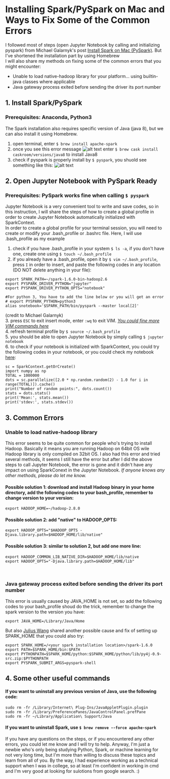 # Installing Spark/PySpark on Mac and Ways to Fix Some of the Common Errors
I followed most of steps (open Jupyter Notebook by calling and initializing pyspark) from Michael Galarnyk's post [Install Spark on Mac (PySpark)](https://medium.com/@GalarnykMichael/install-spark-on-mac-pyspark-453f395f240b). But I've shortened the installation part by using Homebrew <br>
I will also share my methods on fixing some of the common errors that you might encounter:
- Unable to load native-hadoop library for your platform… using builtin-java classes where applicable
- Java gateway process exited before sending the driver its port number

## 1. Install Spark/PySpark
### Prerequisites: Anaconda, Python3
The Spark installation also requires specific version of Java (java 8), but we can also install it using Homebrew.
1) open terminal, enter `$ brew install apache-spark`
2) once you see this error message ![alt text](https://github.com/yajieli912/Spark_PySpark/blob/master/images/fullsizeoutput_f7c.jpeg?raw=true) enter `$ brew cask install caskroom/versions/java8` to install Java8
3) check if pyspark is properly install by `$ pyspark`, you shuold see something like this: ![alt text](https://github.com/yajieli912/Spark_PySpark/blob/master/images/pyspark.jpg?raw=true)

## 2. Open Jupyter Notebook with PySpark Ready
### Prerequisites: PySpark works fine when calling `$ pyspark`
Jupyter Notebook is a very convenient tool to write and save codes, so in this instruction, I will share the steps of how to create a global profile in order to create Jupyter Notebook automatically initialized with SparkContext. <br>
In order to create a global profile for your terminal session, you will need to create or modify your .bash_profile or .bashrc file. Here, I will use .bash_profile as my example<br>
1) check if you have .bash_profile in your system `$ ls -a`, if you don't have one, create one using `$ touch ~/.bash_profile`
2) if you already have a .bash_profile, open it by `$ vim ~/.bash_profile`, press `I` in order to insert, and paste the following codes in any location (DO NOT delete anything in your file):
```
export SPARK_PATH=~/spark-1.6.0-bin-hadoop2.6 
export PYSPARK_DRIVER_PYTHON="jupyter" 
export PYSPARK_DRIVER_PYTHON_OPTS="notebook" 

#For python 3, You have to add the line below or you will get an error
# export PYSPARK_PYTHON=python3
alias snotebook='$SPARK_PATH/bin/pyspark --master local[2]'
```
(credit to Michael Galarnyk)<br>
3. press `ESC` to exit insert mode, enter `:wq` to exit VIM. *[You could fine more VIM commands here](http://www.radford.edu/~mhtay/CPSC120/VIM_Editor_Commands.htm)*<br>
4. refresh terminal profile by `$ source ~/.bash_profile`<br>
5. you should be able to open Jupyter Notebook by simply calling `$ jupyter notebook`<br>
6. to check if your notebook is initialized with SparkContext, you could try the following codes in your notebook, or you could check my notebook [here](https://github.com/yajieli912/Spark_PySpark/blob/master/spark.ipynb):
```
sc = SparkContext.getOrCreate()
import numpy as np
TOTAL = 1000000
dots = sc.parallelize([2.0 * np.random.random(2) - 1.0 for i in range(TOTAL)]).cache()
print("Number of random points:", dots.count())
stats = dots.stats()
print('Mean:', stats.mean())
print('stdev:', stats.stdev())
```

## 3. Common Errors
### Unable to load native-hadoop library
This error seems to be quite common for people who's trying to install Hadoop. Basically it means you are running Hadoop on 64bit OS wile Hadoop library is only compiled on 32bit OS. I also had this error and tried several methods, it seems I still have the error but after I did the above steps to call Jupyter Notebook, the error is gone and it didn't have any impact on using SparkConext in the Jupyter Notebook. _If anyone knows any other methods, please do let me know._<br>
#### Possible solution 1: download and install Hadoop binary in your home directory, add the following codes to your bash_profile, remember to change version to your version:<br>
```
export HADOOP_HOME=~/hadoop-2.8.0
```
#### Possible solution 2: add "native" to HADOOP_OPTS:<br>
```
export HADOOP_OPTS="$HADOOP_OPTS -Djava.library.path=$HADOOP_HOME/lib/native"
```
#### Possible solution 3: similar to solution 2, but add one more line:<br>
```
export HADOOP_COMMON_LIB_NATIVE_DIR=$HADOOP_HOME/lib/native
export HADOOP_OPTS="-Djava.library.path=$HADOOP_HOME/lib"
```
<br>

### Java gateway process exited before sending the driver its port number
This error is usually caused by JAVA_HOME is not set, so add the following codes to your bash_profile shoud do the trick, remember to change the spark version to the version you have:<br>
```
export JAVA_HOME=/Library/Java/Home
```
But also [Julius Wang](https://medium.com/data-science-canvas/configuring-ipython-notebook-for-spark-on-mac-os-8ec2d88ce724) shared another possible cause and fix of setting up SPARK_HOME that you could also try:<br>  
```
export SPARK_HOME=/<your spark installation location>/spark-1.6.0
export PATH=$SPARK_HOME/bin:$PATH
export PYTHONPATH=$SPARK_HOME/python:$SPARK_HOME/python/lib/py4j-0.9-src.zip:$PYTHONPATH
export PYSPARK_SUBMIT_ARGS=pyspark-shell
```
## 4. Some other useful commands
#### If you want to uninstall any previous version of Java, use the following code:<br>
```
sudo rm -fr /Library/Internet\ Plug-Ins/JavaAppletPlugin.plugin 
sudo rm -fr /Library/PreferencePanes/JavaControlPanel.prefPane 
sudo rm -fr ~/Library/Application\ Support/Java
```

#### If you want to uninstall Spark, use `$ brew remove --force apache-spark`

If you have any questions on the steps, or if you encountered any other errors, you could let me know and I will try to help. Anyway, I'm just a newbie who's only being studying Python, Spark, or machine learning for not very long time, but I'm more than willing to discuss these topics and learn from all of you. By the way, I had experience working as a technical support when I was in college, so at least I'm confident in working in cmd and I'm very good at looking for sulotions from google search. :)
